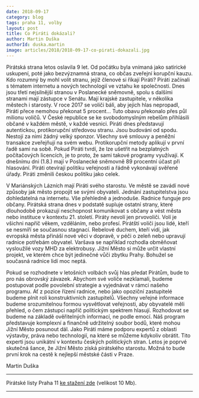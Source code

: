 ```yaml
---
date: 2018-09-17
category: blog
tags: praha 11, volby
layout: post
title: Co Piráti dokázali?
author: Martin Duška
authorId: duska.martin
image: articles/2018/2018-09-17-co-pirati-dokazali.jpg
---
```


Pirátská strana letos oslavila 9 let. Od počátku byla vnímaná jako satirické uskupení, poté jako bezvýznamná strana, co občas zveřejní korupční kauzu. Kdo rozumný by mohl volit stranu, jejíž členové si říkají Piráti? Piráti začínali s tématem internetu a nových technologií ve vztahu ke společnosti. Dnes jsou třetí nejsilnější stranou v Poslanecké sněmovně, spolu s dalšími stranami mají zástupce v Senátu. Mají krajské zastupitele, v několika městech i starosty.  V roce 2017 se voliči báli, aby jejich hlas nepropadl, Piráti přece nemohou překonat 5 procent... Tuto obavu překonalo přes půl milionu voličů. V České republice se ke svobodomyslným rebelům přihlásili občané v každém městě, v každé vesnici. Piráti dnes představují autentickou, protikorupční středovou stranu. Jsou budováni od spodu. Nestojí za nimi žádný velký sponzor. Všechny své smlouvy a peněžní transakce zveřejňují na svém webu. Protikorupční metody aplikují v první řadě sami na sobě. Pokud Piráti tvrdí, že lze ušetřit na bezplatných počítačových licencích, je to proto, že sami takové programy využívají. K dnešnímu dni (1.8.) mají v Poslanecké sněmovně 89 procentní účast při hlasování. Piráti otevírají politiku veřejnosti a řádně vykonávají svěřené úřady. Piráti změnili českou politiku jako celek.

V Mariánských Lázních mají Piráti svého starostu. Ve městě se zavádí nové způsoby jak město propojit se svými obyvateli. Jednání zastupitelstva jsou dohledatelná na internetu. Vše přehledně a jednoduše. Radnice funguje pro občany. Pirátská strana dnes v podstatě supluje ostatní strany, které dlouhodobě prokazují neschopnost komunikovat s občany a vést města nebo instituce v kontextu 21. století. Piráty nevolí jen prvovoliči. Volí je všichni napříč věkem, vzděláním, nebo profesí. Pirátští voliči jsou lidé, kteří se nesmíří se současnou stagnací. Rebelové duchem, kteří vidí, jak evropská města přináší nové věci v dopravě, v péči o zeleň nebo upravují radnice potřebám obyvatel.  Varšava se například rozhodla obměňovat vysloužilé vozy MHD za elektrobusy. Jižní Město si může určit vlastní projekt, ve kterém chce být jedinečné vůči zbytku Prahy. Bohužel se současná radnice lidí moc neptá. 

Pokud se rozhodnete v letošních volbách svůj hlas předat Pirátům, bude to pro nás obrovský závazek. Abychom své voliče nezklamali, budeme postupovat podle povolební strategie a vyjednávat v rámci našeho programu.  Ať z pozice řízení radnice, nebo jako opoziční zastupitelé budeme plnit roli konstruktivních zastupitelů. Všechny veřejné informace budeme srozumitelnou formou vysvětlovat veřejnosti, aby obyvatelé měli přehled, o čem zástupci napříč politickým spektrem hlasují. Rozhodovat se budeme na základě ověřitelných informací, ne podle emocí. Náš program představuje komplexní a finančně udržitelný soubor bodů, které mohou Jižní Město posunout dál. Jako Piráti máme podporu expertů z oblasti výstavby, práva nebo technologií, na které se můžeme kdykoliv obrátit. Tito experti jsou unikátní v kontextu českých politických stran. Letos je poprvé skutečná šance, že Jižní Město získá pirátského starostu. Možná to bude první krok na cestě k nejlepší městské části v Praze.

Martin Duška

---

Pirátské listy Praha 11 [ke stažení zde](/assets/pdf/2018-07-10-praha-11.pdf) (velikost 10 Mb).

- - -
